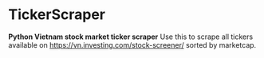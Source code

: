 # TickerScraper
**Python Vietnam stock market ticker scraper**
Use this to scrape all tickers available on https://vn.investing.com/stock-screener/ sorted by marketcap.
